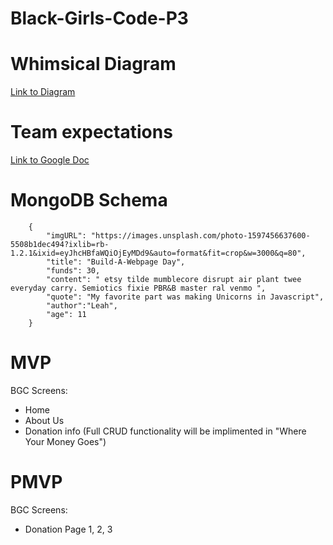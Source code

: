 # Black-Girls-Code-P3

# Whimsical Diagram

[Link to Diagram]()

# Team expectations

[Link to Google Doc](https://docs.google.com/document/d/1LkQzTVNNa0z429dkOtN4aGk9bbcmO6NvVNjhyjP6p9c/edit?ts=5f3e78af)

# MongoDB Schema

```
    {
        "imgURL": "https://images.unsplash.com/photo-1597456637600-5508b1dec494?ixlib=rb-1.2.1&ixid=eyJhcHBfaWQiOjEyMDd9&auto=format&fit=crop&w=3000&q=80",
        "title": "Build-A-Webpage Day",
        "funds": 30,
        "content": " etsy tilde mumblecore disrupt air plant twee everyday carry. Semiotics fixie PBR&B master ral venmo ",
        "quote": "My favorite part was making Unicorns in Javascript",
        "author":"Leah",
        "age": 11
    }

```

# MVP

BGC Screens:
- Home
- About Us
- Donation info (Full CRUD functionality will be implimented in "Where Your Money Goes")

# PMVP

BGC Screens:
- Donation Page 1, 2, 3
